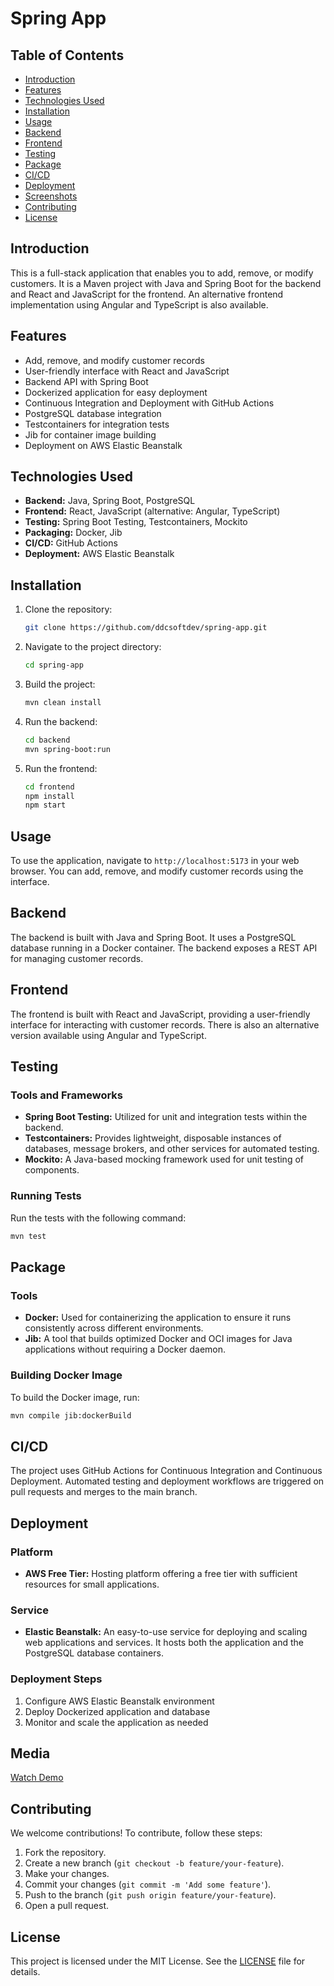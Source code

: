 
# Spring App

## Table of Contents

- [Introduction](#introduction)
- [Features](#features)
- [Technologies Used](#technologies-used)
- [Installation](#installation)
- [Usage](#usage)
- [Backend](#backend)
- [Frontend](#frontend)
- [Testing](#testing)
- [Package](#package)
- [CI/CD](#cicd)
- [Deployment](#deployment)
- [Screenshots](#screenshots)
- [Contributing](#contributing)
- [License](#license)

## Introduction

This is a full-stack application that enables you to add, remove, or modify customers. It is a Maven project with Java and Spring Boot for the backend and React and JavaScript for the frontend. An alternative frontend implementation using Angular and TypeScript is also available.

## Features

- Add, remove, and modify customer records
- User-friendly interface with React and JavaScript
- Backend API with Spring Boot
- Dockerized application for easy deployment
- Continuous Integration and Deployment with GitHub Actions
- PostgreSQL database integration
- Testcontainers for integration tests
- Jib for container image building
- Deployment on AWS Elastic Beanstalk

## Technologies Used

- **Backend:** Java, Spring Boot, PostgreSQL
- **Frontend:** React, JavaScript (alternative: Angular, TypeScript)
- **Testing:** Spring Boot Testing, Testcontainers, Mockito
- **Packaging:** Docker, Jib
- **CI/CD:** GitHub Actions
- **Deployment:** AWS Elastic Beanstalk

## Installation

1. Clone the repository:
   ```sh
   git clone https://github.com/ddcsoftdev/spring-app.git
   ```

2. Navigate to the project directory:
   ```sh
   cd spring-app
   ```

3. Build the project:
   ```sh
   mvn clean install
   ```

4. Run the backend:
   ```sh
   cd backend
   mvn spring-boot:run
   ```

5. Run the frontend:
   ```sh
   cd frontend
   npm install
   npm start
   ```

## Usage

To use the application, navigate to `http://localhost:5173` in your web browser. You can add, remove, and modify customer records using the interface.

## Backend

The backend is built with Java and Spring Boot. It uses a PostgreSQL database running in a Docker container. The backend exposes a REST API for managing customer records.

## Frontend

The frontend is built with React and JavaScript, providing a user-friendly interface for interacting with customer records. There is also an alternative version available using Angular and TypeScript.

## Testing

### Tools and Frameworks

- **Spring Boot Testing:** Utilized for unit and integration tests within the backend.
- **Testcontainers:** Provides lightweight, disposable instances of databases, message brokers, and other services for automated testing.
- **Mockito:** A Java-based mocking framework used for unit testing of components.

### Running Tests

Run the tests with the following command:
```sh
mvn test
```

## Package

### Tools

- **Docker:** Used for containerizing the application to ensure it runs consistently across different environments.
- **Jib:** A tool that builds optimized Docker and OCI images for Java applications without requiring a Docker daemon.

### Building Docker Image

To build the Docker image, run:
```sh
mvn compile jib:dockerBuild
```

## CI/CD

The project uses GitHub Actions for Continuous Integration and Continuous Deployment. Automated testing and deployment workflows are triggered on pull requests and merges to the main branch.

## Deployment

### Platform

- **AWS Free Tier:** Hosting platform offering a free tier with sufficient resources for small applications.

### Service

- **Elastic Beanstalk:** An easy-to-use service for deploying and scaling web applications and services. It hosts both the application and the PostgreSQL database containers.

### Deployment Steps

1. Configure AWS Elastic Beanstalk environment
2. Deploy Dockerized application and database
3. Monitor and scale the application as needed

## Media

[Watch Demo](https://drive.google.com/file/d/1BOsiEDTh6VLDI1AaAUWCxuWY7rcxniCX/view?usp=sharing)

## Contributing

We welcome contributions! To contribute, follow these steps:
1. Fork the repository.
2. Create a new branch (`git checkout -b feature/your-feature`).
3. Make your changes.
4. Commit your changes (`git commit -m 'Add some feature'`).
5. Push to the branch (`git push origin feature/your-feature`).
6. Open a pull request.

## License

This project is licensed under the MIT License. See the [LICENSE](LICENSE) file for details.
